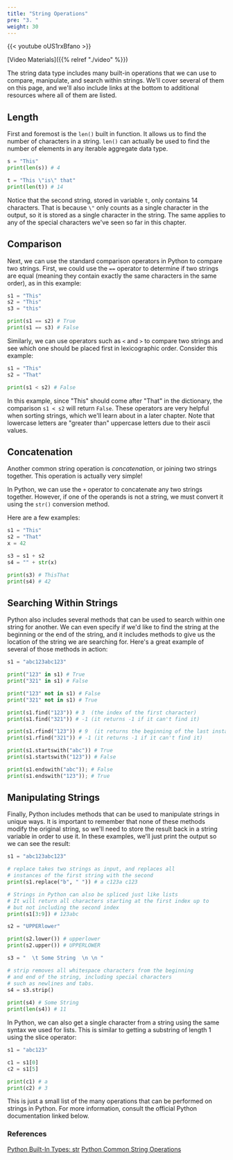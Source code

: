 ```yaml
---
title: "String Operations"
pre: "3. "
weight: 30
---
```



{{< youtube oUS1rxBfano  >}}

[Video Materials]({{% relref "./video" %}})

The string data type includes many built-in operations that we can use to compare, manipulate, and search within strings. We'll cover several of them on this page, and we'll also include links at the bottom to additional resources where all of them are listed.

## Length

First and foremost is the `len()` built in function. It allows us to find the number of characters in a string. `len()` can actually be used to find the number of elements in any iterable aggregate data type.

```python
s = "This"
print(len(s)) # 4

t = "This \"is\" that"
print(len(t)) # 14
```

Notice that the second string, stored in variable `t`, only contains 14 characters. That is because `\"` only counts as a single character in the output, so it is stored as a single character in the string. The same applies to any of the special characters we've seen so far in this chapter.

## Comparison

Next, we can use the standard comparison operators in Python to compare two strings. First, we could use the `==` operator to determine if two strings are equal (meaning they contain exactly the same characters in the same order), as in this example:

```python
s1 = "This"
s2 = "This"
s3 = "this"

print(s1 == s2) # True
print(s1 == s3) # False
```

Similarly, we can use operators such as `<` and `>` to compare two strings and see which one should be placed first in lexicographic order. Consider this example:

```python
s1 = "This"
s2 = "That"

print(s1 < s2) # False
```

In this example, since "This" should come after "That" in the dictionary, the comparison `s1 < s2` will return `False`. These operators are very helpful when sorting strings, which we'll learn about in a later chapter.  Note that lowercase letters are "greater than" uppercase letters due to their ascii values.

## Concatenation

Another common string operation is _concatenation_, or joining two strings together. This operation is actually very simple!

In Python, we can use the `+` operator to concatenate any two strings together. However, if one of the operands is not a string, we must convert it using the `str()` conversion method. 

Here are a few examples:

```python
s1 = "This"
s2 = "That"
x = 42

s3 = s1 + s2
s4 = "" + str(x)

print(s3) # ThisThat
print(s4) # 42
```

## Searching Within Strings

Python also includes several methods that can be used to search within one string for another. We can even specify if we'd like to find the string at the beginning or the end of the string, and it includes methods to give us the location of the string we are searching for. Here's a great example of several of those methods in action:

```python
s1 = "abc123abc123"

print("123" in s1) # True
print("321" in s1) # False

print("123" not in s1) # False
print("321" not in s1) # True

print(s1.find("123")) # 3  (the index of the first character)
print(s1.find("321")) # -1 (it returns -1 if it can't find it)

print(s1.rfind("123")) # 9  (it returns the beginning of the last instance)
print(s1.rfind("321")) # -1 (it returns -1 if it can't find it)

print(s1.startswith("abc")) # True
print(s1.startswith("123")) # False

print(s1.endswith("abc")); # False
print(s1.endswith("123")); # True
```

## Manipulating Strings

Finally, Python includes methods that can be used to manipulate strings in unique ways. It is important to remember that none of these methods modify the original string, so we'll need to store the result back in a string variable in order to use it. In these examples, we'll just print the output so we can see the result:

```python
s1 = "abc123abc123"

# replace takes two strings as input, and replaces all 
# instances of the first string with the second
print(s1.replace("b", " ")) # a c123a c123

# Strings in Python can also be spliced just like lists
# It will return all characters starting at the first index up to
# but not including the second index
print(s1[3:9]) # 123abc

s2 = "UPPERlower"

print(s2.lower()) # upperlower
print(s2.upper()) # UPPERLOWER

s3 = "  \t Some String  \n \n "

# strip removes all whitespace characters from the beginning
# and end of the string, including special characters
# such as newlines and tabs. 
s4 = s3.strip()
    
print(s4) # Some String
print(len(s4)) # 11
```

In Python, we can also get a single character from a string using the same syntax we used for lists. This is similar to getting a substring of length 1 using the slice operator:

```python
s1 = "abc123"

c1 = s1[0]
c2 = s1[5]

print(c1) # a
print(c2) # 3
```

This is just a small list of the many operations that can be performed on strings in Python. For more information, consult the official Python documentation linked below.

### References

[Python Built-In Types: str](https://docs.python.org/3/library/stdtypes.html#text-sequence-type-str)
[Python Common String Operations](https://docs.python.org/3/library/string.html)